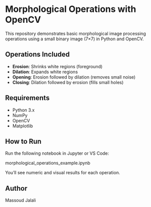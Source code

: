 # Morphological Operations with OpenCV

This repository demonstrates basic morphological image processing operations using a small binary image (7×7) in Python and OpenCV.

## Operations Included
- **Erosion**: Shrinks white regions (foreground)
- **Dilation**: Expands white regions
- **Opening**: Erosion followed by dilation (removes small noise)
- **Closing**: Dilation followed by erosion (fills small holes)

## Requirements
- Python 3.x
- NumPy
- OpenCV
- Matplotlib

## How to Run

Run the following notebook in Jupyter or VS Code:

morphological_operations_example.ipynb


You’ll see numeric and visual results for each operation.

## Author
Massoud Jalali
